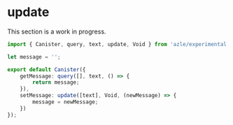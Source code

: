 # update

This section is a work in progress.

```typescript
import { Canister, query, text, update, Void } from 'azle/experimental';

let message = '';

export default Canister({
    getMessage: query([], text, () => {
        return message;
    }),
    setMessage: update([text], Void, (newMessage) => {
        message = newMessage;
    })
});
```
